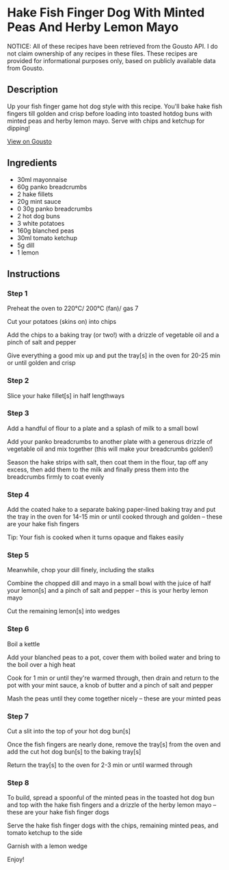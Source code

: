 # Hake Fish Finger Dog With Minted Peas And Herby Lemon Mayo

NOTICE: All of these recipes have been retrieved from the Gousto API. I do not claim ownership of any recipes in these files. These recipes are provided for informational purposes only, based on publicly available data from Gousto.

## Description

Up your fish finger game hot dog style with this recipe. You'll bake hake fish fingers till golden and crisp before loading into toasted hotdog buns with minted peas and herby lemon mayo. Serve with chips and ketchup for dipping!

[View on Gousto](https://www.gousto.co.uk/recipes/cookbook/hake-fish-finger-dog-with-minted-peas-and-herby-lemon-mayo)

## Ingredients

- 30ml mayonnaise
- 60g panko breadcrumbs
- 2 hake fillets
- 20g mint sauce
- 0 30g panko breadcrumbs
- 2 hot dog buns
- 3 white potatoes
- 160g blanched peas
- 30ml tomato ketchup
- 5g dill
- 1 lemon

## Instructions


### Step 1

Preheat the oven to 220°C/ 200°C (fan)/ gas 7

Cut your potatoes (skins on) into chips

Add the chips to a baking tray (or two!) with a drizzle of vegetable oil and a pinch of salt and pepper

Give everything a good mix up and put the tray[s] in the oven for 20-25 min or until golden and crisp


### Step 2

Slice your hake fillet[s] in half lengthways


### Step 3

Add a handful of flour to a plate and a splash of milk to a small bowl

Add your panko breadcrumbs to another plate with a generous drizzle of vegetable oil and mix together (this will make your breadcrumbs golden!)

Season the hake strips with salt, then coat them in the flour, tap off any excess, then add them to the milk and finally press them into the breadcrumbs firmly to coat evenly


### Step 4

Add the coated hake to a separate baking paper-lined baking tray and put the tray in the oven for 14-15 min or until cooked through and golden – these are your hake fish fingers

Tip: Your fish is cooked when it turns opaque and flakes easily


### Step 5

Meanwhile, chop your dill finely, including the stalks

Combine the chopped dill and mayo in a small bowl with the juice of half your lemon[s] and a pinch of salt and pepper – this is your herby lemon mayo

Cut the remaining lemon[s] into wedges


### Step 6

Boil a kettle

Add your blanched peas to a pot, cover them with boiled water and bring to the boil over a high heat

Cook for 1 min or until they're warmed through, then drain and return to the pot with your mint sauce, a knob of butter and a pinch of salt and pepper

Mash the peas until they come together nicely – these are your minted peas


### Step 7

Cut a slit into the top of your hot dog bun[s]

Once the fish fingers are nearly done, remove the tray[s] from the oven and add the cut hot dog bun[s] to the baking tray[s]

Return the tray[s] to the oven for 2-3 min or until warmed through

### Step 8

To build, spread a spoonful of the minted peas in the toasted hot dog bun and top with the hake fish fingers and a drizzle of the herby lemon mayo – these are your hake fish finger dogs

Serve the hake fish finger dogs with the chips, remaining minted peas, and tomato ketchup to the side

Garnish with a lemon wedge

Enjoy!

